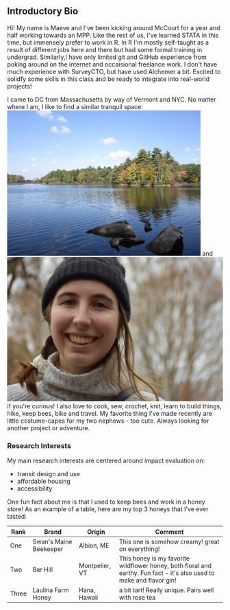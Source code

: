 ## Introductory Bio

Hi! My name is Maeve and I've been kicking around McCourt for a year and half working towards an MPP. Like the rest of us, I've learned STATA in this time, but immensely prefer to work in R. In R I'm mostly self-taught as a result of different jobs here and there but had some formal training in undergrad. Similarly,I have only limited git and GitHub experience from poking around on the internet and occaisional freelance work. I don't have much experience with SurveyCTO, but have used Alchemer a bit. Excited to solidfy some skills in this class and be ready to integrate into real-world projects! 

I came to DC from Massachusetts by way of Vermont and NYC. No matter where I am, I like to find a similar tranquil space:  ![Home](img/nagog_pond.png) and  ![face](img/prof_pic1.png) if you're curious! I also love to cook, sew, crochet, knit, learn to build things, hike, keep bees, bike and travel. My favorite thing I've made recently are little costume-capes for my two nephews - too cute. Always looking for another project or adventure.

### Research Interests 

My main research interests are centered around impact evaluation on:
* transit design and use
* affordable housing
* accessibility


One fun fact about me is that I used to keep bees and work in a honey store! As an example of a table, here are my top 3 honeys that I've ever tasted:



|Rank |Brand                 |Origin         |Comment                                                                                                               |
|-----|----------------------|---------------|----------------------------------------------------------------------------------------------------------------------|
|One  |Swan's Maine Beekeeper|Albion, ME     | This one is somehow creamy! great on everything!                                                                     |
|Two  |Bar Hill              | Montpelier, VT| This honey is my favorite wildflower honey, both floral and earthy. Fun fact - it's also used to make and flavor gin!|
|Three|Laulina Farm Honey    | Hana, Hawaii  |a bit tart! Really unique. Pairs well with rose tea                                                                   
